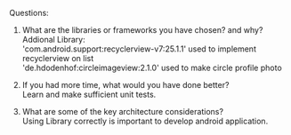 Questions:
1. What are the libraries or frameworks you have chosen? and why?  
Addional Library:  
'com.android.support:recyclerview-v7:25.1.1' used to implement recyclerview on list  
'de.hdodenhof:circleimageview:2.1.0' used to make circle profile photo  

2. If you had more time, what would you have done better?  
Learn and make sufficient unit tests.  
3. What are some of the key architecture considerations?  
Using Library correctly is important to develop android application.  
